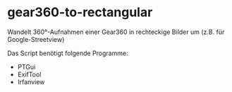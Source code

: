 # gear360-to-rectangular
Wandelt 360°-Aufnahmen einer Gear360 in rechteckige Bilder um (z.B. für Google-Streetview)

Das Script benötigt folgende Programme:

- PTGui
- ExifTool
- Irfanview